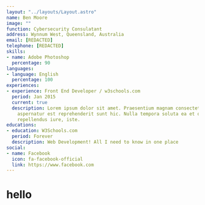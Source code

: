 ```yaml
---
layout: "../layouts/Layout.astro"
name: Ben Moore
image: ""
function: Cybersecurity Consulatant
address: Wynnum West, Queensland, Australia
email: [REDACTED]
telephone: [REDACTED]
skills:
- name: Adobe Photoshop
  percentage: 90
languages:
- language: English
  percentage: 100
experiences:
- experience: Front End Developer / w3schools.com
  period: Jan 2015
  current: true
  description: Lorem ipsum dolor sit amet. Praesentium magnam consectetur vel in deserunt
    aspernatur est reprehenderit sunt hic. Nulla tempora soluta ea et odio, unde doloremque
    repellendus iure, iste.
educations:
- education: W3Schools.com
  period: Forever
  description: Web Development! All I need to know in one place
social:
- name: Facebook
  icon: fa-facebook-official
  link: https://www.facebook.com
---
```


# hello
